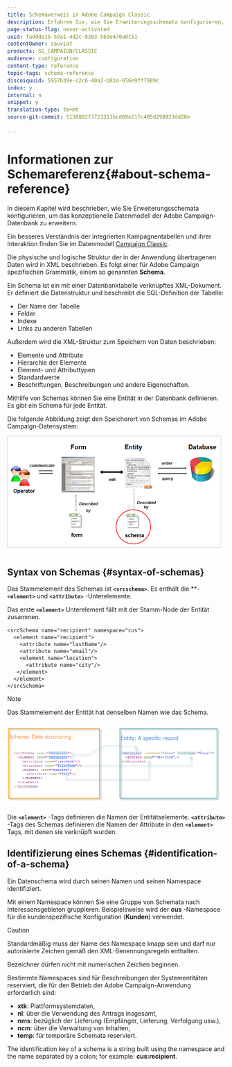 ```yaml
---
title: Schemaverweis in Adobe Campaign Classic
description: Erfahren Sie, wie Sie Erweiterungsschemata konfigurieren, um das konzeptionelle Datenmodell der Adobe Campaign Classic-Datenbank zu erweitern.
page-status-flag: never-activated
uuid: faddde15-59a1-4d2c-8303-5b3e470a0c51
contentOwner: sauviat
products: SG_CAMPAIGN/CLASSIC
audience: configuration
content-type: reference
topic-tags: schema-reference
discoiquuid: 5957b39e-c2c6-40a2-b81a-656e9ff7989c
index: y
internal: n
snippet: y
translation-type: tm+mt
source-git-commit: 5130802f3723311bcd09e21fc405d298923dd20e

---
```



# Informationen zur Schemareferenz{#about-schema-reference}

In diesem Kapitel wird beschrieben, wie Sie Erweiterungsschemata konfigurieren, um das konzeptionelle Datenmodell der Adobe Campaign-Datenbank zu erweitern.

Ein besseres Verständnis der integrierten Kampagnentabellen und ihrer Interaktion finden Sie im Datenmodell [Campaign Classic](https://helpx.adobe.com/campaign/kb/acc-datamodel.html).

Die physische und logische Struktur der in der Anwendung übertragenen Daten wird in XML beschrieben. Es folgt einer für Adobe Campaign spezifischen Grammatik, einem so genannten **Schema**.

Ein Schema ist ein mit einer Datenbanktabelle verknüpftes XML-Dokument. Er definiert die Datenstruktur und beschreibt die SQL-Definition der Tabelle:

* Der Name der Tabelle
* Felder
* Indexe
* Links zu anderen Tabellen

Außerdem wird die XML-Struktur zum Speichern von Daten beschrieben:

* Elemente und Attribute
* Hierarchie der Elemente
* Element- und Attributtypen
* Standardwerte
* Beschriftungen, Beschreibungen und andere Eigenschaften.

Mithilfe von Schemas können Sie eine Entität in der Datenbank definieren. Es gibt ein Schema für jede Entität.

Die folgende Abbildung zeigt den Speicherort von Schemas im Adobe Campaign-Datensystem:

![](assets/reference_schema_intro.png)

## Syntax von Schemas {#syntax-of-schemas}

Das Stammelement des Schemas ist **`<srcschema>`**. Es enthält die **- **`<element>`** und **`<attribute>`** -Unterelemente.

Das erste **`<element>`** Unterelement fällt mit der Stamm-Node der Entität zusammen.

```
<srcSchema name="recipient" namespace="cus">
  <element name="recipient">  
    <attribute name="lastName"/>
    <attribute name="email"/>
    <element name="location">
      <attribute name="city"/>
   </element>
  </element>
</srcSchema>
```

>[!NOTE]
>
>Das Stammelement der Entität hat denselben Namen wie das Schema.

![](assets/s_ncs_configuration_schema_and_entity.png)

Die **`<element>`** -Tags definieren die Namen der Entitätselemente. **`<attribute>`** -Tags des Schemas definieren die Namen der Attribute in den **`<element>`** Tags, mit denen sie verknüpft wurden.

## Identifizierung eines Schemas {#identification-of-a-schema}

Ein Datenschema wird durch seinen Namen und seinen Namespace identifiziert.

Mit einem Namespace können Sie eine Gruppe von Schemata nach Interessensgebieten gruppieren. Beispielsweise wird der **cus** -Namespace für die kundenspezifische Konfiguration (**Kunden**) verwendet.

>[!CAUTION]
>
>Standardmäßig muss der Name des Namespace knapp sein und darf nur autorisierte Zeichen gemäß den XML-Benennungsregeln enthalten.
>
>Bezeichner dürfen nicht mit numerischen Zeichen beginnen.

Bestimmte Namespaces sind für Beschreibungen der Systementitäten reserviert, die für den Betrieb der Adobe Campaign-Anwendung erforderlich sind:

* **xtk**: Plattformsystemdaten,
* **nl**: über die Verwendung des Antrags insgesamt,
* **nms**: bezüglich der Lieferung (Empfänger, Lieferung, Verfolgung usw.),
* **ncm**: über die Verwaltung von Inhalten,
* **temp**: für temporäre Schemata reserviert.

The identification key of a schema is a string built using the namespace and the name separated by a colon; for example: **cus:recipient**.
